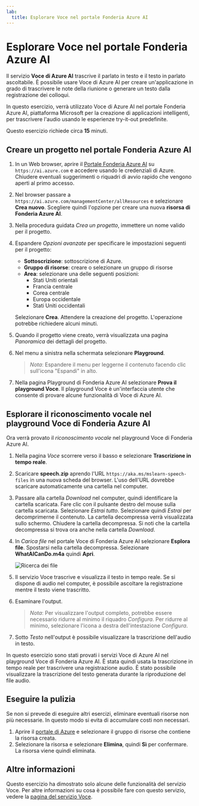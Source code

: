 ```yaml
---
lab:
  title: Esplorare Voce nel portale Fonderia Azure AI
---
```


# Esplorare Voce nel portale Fonderia Azure AI

Il servizio **Voce di Azure AI** trascrive il parlato in testo e il testo in parlato ascoltabile. È possibile usare Voce di Azure AI per creare un'applicazione in grado di trascrivere le note della riunione o generare un testo dalla registrazione dei colloqui.

In questo esercizio, verrà utilizzato Voce di Azure AI nel portale Fonderia Azure AI, piattaforma Microsoft per la creazione di applicazioni intelligenti, per trascrivere l'audio usando le esperienze try-it-out predefinite. 

Questo esercizio richiede circa **15** minuti.

## Creare un progetto nel portale Fonderia Azure AI

1. In un Web browser, aprire il [Portale Fonderia Azure AI](https://ai.azure.com) su `https://ai.azure.com` e accedere usando le credenziali di Azure. Chiudere eventuali suggerimenti o riquadri di avvio rapido che vengono aperti al primo accesso. 

1. Nel browser passare a `https://ai.azure.com/managementCenter/allResources` e selezionare **Crea nuovo**. Scegliere quindi l'opzione per creare una nuova **risorsa di Fonderia Azure AI**.

1. Nella procedura guidata *Crea un progetto*, immettere un nome valido per il progetto.

1. Espandere *Opzioni avanzate* per specificare le impostazioni seguenti per il progetto:
    - **Sottoscrizione**: sottoscrizione di Azure.
    - **Gruppo di risorse**: creare o selezionare un gruppo di risorse
    - **Area**: selezionare una delle seguenti posizioni:
        * Stati Uniti orientali
        * Francia centrale
        * Corea centrale
        * Europa occidentale
        * Stati Uniti occidentali

    Selezionare **Crea**. Attendere la creazione del progetto. L'operazione potrebbe richiedere alcuni minuti.

1. Quando il progetto viene creato, verrà visualizzata una pagina *Panoramica* dei dettagli del progetto.
 
1. Nel menu a sinistra nella schermata selezionare **Playground**.

    >*Nota*: Espandere il menu per leggerne il contenuto facendo clic sull'icona "Espandi" in alto.

1. Nella pagina Playground di Fonderia Azure AI selezionare **Prova il playground Voce**. Il playground Voce è un'interfaccia utente che consente di provare alcune funzionalità di Voce di Azure AI.

## Esplorare il riconoscimento vocale nel playground Voce di Fonderia Azure AI

Ora verrà provato il *riconoscimento vocale* nel playground Voce di Fonderia Azure AI. 

1. Nella pagina *Voce* scorrere verso il basso e selezionare **Trascrizione in tempo reale**.

1. Scaricare **speech.zip** aprendo l'URL `https://aka.ms/mslearn-speech-files` in una nuova scheda del browser. L'uso dell'URL dovrebbe scaricare automaticamente una cartella nel computer. 

1. Passare alla cartella *Download* nel computer, quindi identificare la cartella scaricata. Fare clic con il pulsante destro del mouse sulla cartella scaricata. Selezionare *Estrai tutto*. Selezionare quindi *Estrai* per decomprimerne il contenuto. La cartella decompressa verrà visualizzata sullo schermo. Chiudere la cartella decompressa. Si noti che la cartella decompressa si trova ora anche nella cartella *Download*.    

1. In *Carica file* nel portale Voce di Fonderia Azure AI selezionare **Esplora file**. Spostarsi nella cartella decompressa. Selezionare **WhatAICanDo.m4a** quindi **Apri**.

    ![Ricerca dei file](media/recognize-synthesize-speech/browse-files-speech.png)

1. Il servizio Voce trascrive e visualizza il testo in tempo reale. Se si dispone di audio nel computer, è possibile ascoltare la registrazione mentre il testo viene trascritto.

1. Esaminare l'output. 

    >*Nota*: Per visualizzare l'output completo, potrebbe essere necessario ridurre al minimo il riquadro *Configura*. Per ridurre al minimo, selezionare l'icona a destra dell'intestazione *Configura*.

1. Sotto *Testo* nell'output è possibile visualizzare la trascrizione dell'audio in testo. 

In questo esercizio sono stati provati i servizi Voce di Azure AI nel playground Voce di Fonderia Azure AI. È stata quindi usata la trascrizione in tempo reale per trascrivere una registrazione audio. È stato possibile visualizzare la trascrizione del testo generata durante la riproduzione del file audio.

## Eseguire la pulizia

Se non si prevede di eseguire altri esercizi, eliminare eventuali risorse non più necessarie. In questo modo si evita di accumulare costi non necessari.

1. Aprire il [portale di Azure]( https://portal.azure.com) e selezionare il gruppo di risorse che contiene la risorsa creata.
1. Selezionare la risorsa e selezionare **Elimina**, quindi **Sì** per confermare. La risorsa viene quindi eliminata.

## Altre informazioni

Questo esercizio ha dimostrato solo alcune delle funzionalità del servizio Voce. Per altre informazioni su cosa è possibile fare con questo servizio, vedere la [pagina del servizio Voce](https://azure.microsoft.com/services/cognitive-services/speech-services).
